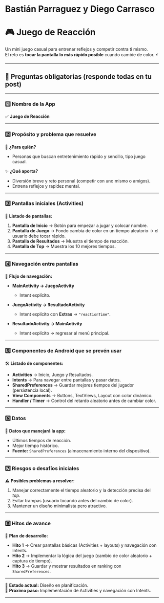 # Bastián Parraguez y Diego Carrasco

# 🎮 Juego de Reacción

Un mini juego casual para entrenar reflejos y competir contra ti mismo.  
El reto es **tocar la pantalla lo más rápido posible** cuando cambie de color. ⚡

---

## 📌 Preguntas obligatorias (responde todas en tu post)

---

### 1️⃣ Nombre de la App  
✅ **Juego de Reacción**  

---

### 2️⃣ Propósito y problema que resuelve  
👥 **¿Para quién?**  
- Personas que buscan entretenimiento rápido y sencillo, tipo juego casual.  

✨ **¿Qué aporta?**  
- Diversión breve y reto personal (competir con uno mismo o amigos).  
- Entrena reflejos y rapidez mental.  

---

### 3️⃣ Pantallas iniciales (Activities)  
📲 **Listado de pantallas:**  
1. **Pantalla de Inicio** → Botón para empezar a jugar y colocar nombre.  
2. **Pantalla de Juego** → Fondo cambia de color en un tiempo aleatorio → el usuario debe tocar rápido.  
3. **Pantalla de Resultados** → Muestra el tiempo de reacción.
4. **Pantalla de Top** → Muestra los 10 mejores tiempos.  

---

### 4️⃣ Navegación entre pantallas  
🔗 **Flujo de navegación:**  

- **MainActivity → JuegoActivity**  
  - Intent explícito.  

- **JuegoActivity → ResultadoActivity**  
  - Intent explícito con **Extras** → `"reactionTime"`.  

- **ResultadoActivity → MainActivity**  
  - Intent explícito → regresar al menú principal.  

---

### 5️⃣ Componentes de Android que se prevén usar  
🛠️ **Listado de componentes:**  
- **Activities** → Inicio, Juego y Resultados.  
- **Intents** → Para navegar entre pantallas y pasar datos.  
- **SharedPreferences** → Guardar mejores tiempos del jugador (persistencia local).  
- **View Components** → Buttons, TextViews, Layout con color dinámico.  
- **Handler / Timer** → Control del retardo aleatorio antes de cambiar color.  

---

### 6️⃣ Datos  
📂 **Datos que manejará la app:**  
- Últimos tiempos de reacción.  
- Mejor tiempo histórico.  
- **Fuente:** `SharedPreferences` (almacenamiento interno del dispositivo).  

---

### 7️⃣ Riesgos o desafíos iniciales  
⚠️ **Posibles problemas a resolver:**  
1. Manejar correctamente el tiempo aleatorio y la detección precisa del *tap*.  
2. Evitar trampas (usuario tocando antes del cambio de color).  
3. Mantener un diseño minimalista pero atractivo.  

---

### 8️⃣ Hitos de avance  
🏁 **Plan de desarrollo:**  
- **Hito 1** → Crear pantallas básicas (Activities + layouts) y navegación con Intents.  
- **Hito 2** → Implementar la lógica del juego (cambio de color aleatorio + captura de tiempo).  
- **Hito 3** → Guardar y mostrar resultados en ranking con `SharedPreferences`.  

---

🚀 **Estado actual:** Diseño en planificación.  
📅 **Próximo paso:** Implementación de Activities y navegación con Intents.  

---
